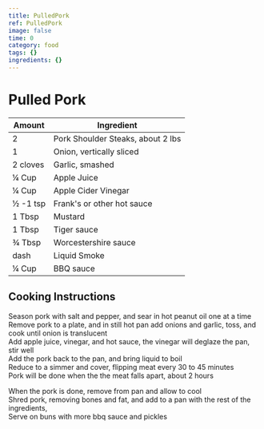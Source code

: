 ```yaml
---
title: PulledPork
ref: PulledPork
image: false
time: 0
category: food
tags: {}
ingredients: {}
---
```

# Pulled Pork  
  
|Amount|Ingredient|  
|----|----|  
2 |Pork Shoulder Steaks, about 2 lbs  
1 |Onion, vertically sliced  
2 cloves | Garlic, smashed  
¼ Cup | Apple Juice  
¼ Cup | Apple Cider Vinegar  
½ -1 tsp | Frank's or other hot sauce  
1 Tbsp | Mustard  
1 Tbsp | Tiger sauce  
¾ Tbsp | Worcestershire sauce  
dash | Liquid Smoke  
¼ Cup | BBQ sauce  
  
## Cooking Instructions  
Season pork with salt and pepper, and sear in hot peanut oil one at a time  
Remove pork to a plate, and in still hot pan add onions and garlic, toss, and cook until onion is translucent  
Add apple juice, vinegar, and hot sauce, the vinegar will deglaze the pan, stir well  
Add the pork back to the pan, and bring liquid to boil  
Reduce to a simmer and cover, flipping meat every 30 to 45 minutes  
Pork will be done when the the meat falls apart, about 2 hours  
  
When the pork is done, remove from pan and allow to cool  
Shred pork, removing bones and fat, and add to a pan with the rest of the ingredients,  
Serve on buns with more bbq sauce and pickles  
  